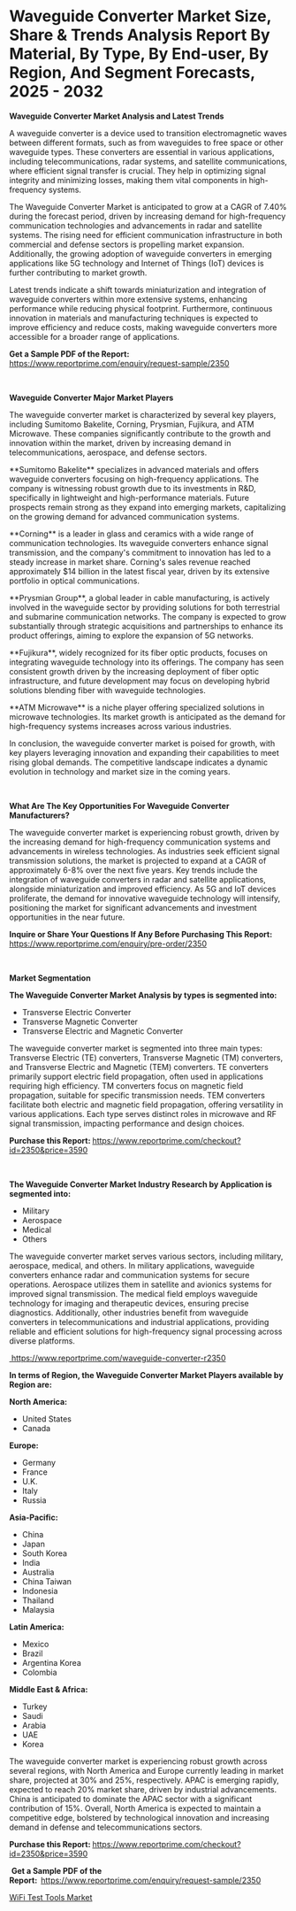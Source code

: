 <p><h1>Waveguide Converter Market Size, Share & Trends Analysis Report By Material, By Type, By End-user, By Region, And Segment Forecasts, 2025 - 2032</h1></p><p><strong>Waveguide Converter Market Analysis and Latest Trends</strong></p>
<p><p>A waveguide converter is a device used to transition electromagnetic waves between different formats, such as from waveguides to free space or other waveguide types. These converters are essential in various applications, including telecommunications, radar systems, and satellite communications, where efficient signal transfer is crucial. They help in optimizing signal integrity and minimizing losses, making them vital components in high-frequency systems.</p><p>The Waveguide Converter Market is anticipated to grow at a CAGR of 7.40% during the forecast period, driven by increasing demand for high-frequency communication technologies and advancements in radar and satellite systems. The rising need for efficient communication infrastructure in both commercial and defense sectors is propelling market expansion. Additionally, the growing adoption of waveguide converters in emerging applications like 5G technology and Internet of Things (IoT) devices is further contributing to market growth. </p><p>Latest trends indicate a shift towards miniaturization and integration of waveguide converters within more extensive systems, enhancing performance while reducing physical footprint. Furthermore, continuous innovation in materials and manufacturing techniques is expected to improve efficiency and reduce costs, making waveguide converters more accessible for a broader range of applications.</p></p>
<p><strong>Get a Sample PDF of the Report:&nbsp;</strong> <a href="https://www.reportprime.com/enquiry/request-sample/2350?utm_campaign=2938&utm_medium=2&utm_source=Github&utm_content=ia&utm_term=18032025&utm_id=waveguide-converter">https://www.reportprime.com/enquiry/request-sample/2350</a></p>
<p>&nbsp;</p>
<p><strong>Waveguide Converter Major Market Players</strong></p>
<p><p>The waveguide converter market is characterized by several key players, including Sumitomo Bakelite, Corning, Prysmian, Fujikura, and ATM Microwave. These companies significantly contribute to the growth and innovation within the market, driven by increasing demand in telecommunications, aerospace, and defense sectors.</p><p>**Sumitomo Bakelite** specializes in advanced materials and offers waveguide converters focusing on high-frequency applications. The company is witnessing robust growth due to its investments in R&D, specifically in lightweight and high-performance materials. Future prospects remain strong as they expand into emerging markets, capitalizing on the growing demand for advanced communication systems.</p><p>**Corning** is a leader in glass and ceramics with a wide range of communication technologies. Its waveguide converters enhance signal transmission, and the company's commitment to innovation has led to a steady increase in market share. Corning's sales revenue reached approximately $14 billion in the latest fiscal year, driven by its extensive portfolio in optical communications.</p><p>**Prysmian Group**, a global leader in cable manufacturing, is actively involved in the waveguide sector by providing solutions for both terrestrial and submarine communication networks. The company is expected to grow substantially through strategic acquisitions and partnerships to enhance its product offerings, aiming to explore the expansion of 5G networks.</p><p>**Fujikura**, widely recognized for its fiber optic products, focuses on integrating waveguide technology into its offerings. The company has seen consistent growth driven by the increasing deployment of fiber optic infrastructure, and future development may focus on developing hybrid solutions blending fiber with waveguide technologies.</p><p>**ATM Microwave** is a niche player offering specialized solutions in microwave technologies. Its market growth is anticipated as the demand for high-frequency systems increases across various industries.</p><p>In conclusion, the waveguide converter market is poised for growth, with key players leveraging innovation and expanding their capabilities to meet rising global demands. The competitive landscape indicates a dynamic evolution in technology and market size in the coming years.</p></p>
<p>&nbsp;</p>
<p><strong>What Are The Key Opportunities For Waveguide Converter Manufacturers?</strong></p>
<p><p>The waveguide converter market is experiencing robust growth, driven by the increasing demand for high-frequency communication systems and advancements in wireless technologies. As industries seek efficient signal transmission solutions, the market is projected to expand at a CAGR of approximately 6-8% over the next five years. Key trends include the integration of waveguide converters in radar and satellite applications, alongside miniaturization and improved efficiency. As 5G and IoT devices proliferate, the demand for innovative waveguide technology will intensify, positioning the market for significant advancements and investment opportunities in the near future.</p></p>
<p><strong>Inquire or Share Your Questions If Any Before Purchasing This Report:</strong> <a href="https://www.reportprime.com/enquiry/pre-order/2350?utm_campaign=2938&utm_medium=2&utm_source=Github&utm_content=ia&utm_term=18032025&utm_id=waveguide-converter">https://www.reportprime.com/enquiry/pre-order/2350</a></p>
<p>&nbsp;</p>
<p><strong>Market Segmentation</strong></p>
<p><strong>The Waveguide Converter Market Analysis by types is segmented into:</strong></p>
<p><ul><li>Transverse Electric Converter</li><li>Transverse Magnetic Converter</li><li>Transverse Electric and Magnetic Converter</li></ul></p>
<p><p>The waveguide converter market is segmented into three main types: Transverse Electric (TE) converters, Transverse Magnetic (TM) converters, and Transverse Electric and Magnetic (TEM) converters. TE converters primarily support electric field propagation, often used in applications requiring high efficiency. TM converters focus on magnetic field propagation, suitable for specific transmission needs. TEM converters facilitate both electric and magnetic field propagation, offering versatility in various applications. Each type serves distinct roles in microwave and RF signal transmission, impacting performance and design choices.</p></p>
<p><strong>Purchase this Report:&nbsp;</strong><a href="https://www.reportprime.com/checkout?id=2350&price=3590&utm_campaign=2938&utm_medium=2&utm_source=Github&utm_content=ia&utm_term=18032025&utm_id=waveguide-converter">https://www.reportprime.com/checkout?id=2350&price=3590</a></p>
<p>&nbsp;</p>
<p><strong>The Waveguide Converter Market Industry Research by Application is segmented into:</strong></p>
<p><ul><li>Military</li><li>Aerospace</li><li>Medical</li><li>Others</li></ul></p>
<p><p>The waveguide converter market serves various sectors, including military, aerospace, medical, and others. In military applications, waveguide converters enhance radar and communication systems for secure operations. Aerospace utilizes them in satellite and avionics systems for improved signal transmission. The medical field employs waveguide technology for imaging and therapeutic devices, ensuring precise diagnostics. Additionally, other industries benefit from waveguide converters in telecommunications and industrial applications, providing reliable and efficient solutions for high-frequency signal processing across diverse platforms.</p></p>
<p><a href="https://www.reportprime.com/waveguide-converter-r2350?utm_campaign=2938&utm_medium=2&utm_source=Github&utm_content=ia&utm_term=18032025&utm_id=waveguide-converter">&nbsp;https://www.reportprime.com/waveguide-converter-r2350</a></p>
<p><strong>In terms of Region, the Waveguide Converter Market Players available by Region are:</strong></p>
<p>
    <p> <strong> North America: </strong>
        <ul>
            <li>United States</li>
            <li>Canada</li>
        </ul>
        </p> 
    <p> <strong> Europe: </strong>
        <ul>
            <li>Germany</li>
            <li>France</li>
            <li>U.K.</li>
            <li>Italy</li>
            <li>Russia</li>
        </ul>
        </p> 
    <p> <strong> Asia-Pacific: </strong>
        <ul>
            <li>China</li>
            <li>Japan</li>
            <li>South Korea</li>
            <li>India</li>
            <li>Australia</li>
            <li>China Taiwan</li>
            <li>Indonesia</li>
            <li>Thailand</li>
            <li>Malaysia</li>
        </ul>
        </p> 
    <p> <strong> Latin America: </strong>
        <ul>
            <li>Mexico</li>
            <li>Brazil</li>
            <li>Argentina Korea</li>
            <li>Colombia</li>
        </ul>
        </p> 
    <p> <strong> Middle East & Africa: </strong>
        <ul>
            <li>Turkey</li>
            <li>Saudi</li>
            <li>Arabia</li>
            <li>UAE</li>
            <li>Korea</li>
        </ul>
    </p>
    </p>
<p><p>The waveguide converter market is experiencing robust growth across several regions, with North America and Europe currently leading in market share, projected at 30% and 25%, respectively. APAC is emerging rapidly, expected to reach 20% market share, driven by industrial advancements. China is anticipated to dominate the APAC sector with a significant contribution of 15%. Overall, North America is expected to maintain a competitive edge, bolstered by technological innovation and increasing demand in defense and telecommunications sectors.</p></p>
<p><strong>Purchase this Report: </strong><a href="https://www.reportprime.com/checkout?id=2350&price=3590&utm_campaign=2938&utm_medium=2&utm_source=Github&utm_content=ia&utm_term=18032025&utm_id=waveguide-converter">https://www.reportprime.com/checkout?id=2350&price=3590</a></p>
<p>&nbsp;<strong>Get a Sample PDF of the Report:&nbsp;&nbsp;</strong><a href="https://www.reportprime.com/enquiry/request-sample/2350?utm_campaign=2938&utm_medium=2&utm_source=Github&utm_content=ia&utm_term=18032025&utm_id=waveguide-converter">https://www.reportprime.com/enquiry/request-sample/2350</a></p>
<p><strong></strong></p>
<p><p><a href="https://github.com/cernkomlkawi/Market-Research-Report-List-1/blob/main/wifi-test-tools-market.md?utm_campaign=2938&utm_medium=2&utm_source=Github&utm_content=ia&utm_term=18032025&utm_id=waveguide-converter">WiFi Test Tools Market</a></p></p>